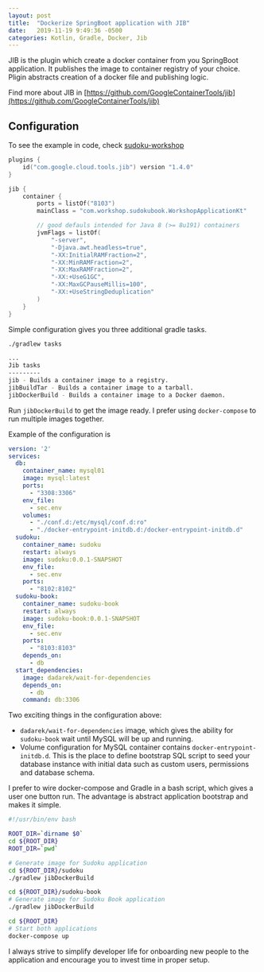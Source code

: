 ```yaml
---
layout: post
title:  "Dockerize SpringBoot application with JIB"
date:   2019-11-19 9:49:36 -0500
categories: Kotlin, Gradle, Docker, Jib
---
```


JIB is the plugin which create a docker container from you SpringBoot application.
It publishes the image to container registry of your choice.
Pligin abstracts creation of a docker file and publishing logic.

Find more about JIB in [https://github.com/GoogleContainerTools/jib](https://github.com/GoogleContainerTools/jib)

## Configuration

To see the example in code, check [sudoku-workshop](https://github.com/PavelSusloparov/sudoku-workshop)

```kotlin
plugins {
    id("com.google.cloud.tools.jib") version "1.4.0"
}

jib {
	container {
		ports = listOf("8103")
		mainClass = "com.workshop.sudokubook.WorkshopApplicationKt"

		// good defauls intended for Java 8 (>= 8u191) containers
		jvmFlags = listOf(
			"-server",
			"-Djava.awt.headless=true",
			"-XX:InitialRAMFraction=2",
			"-XX:MinRAMFraction=2",
			"-XX:MaxRAMFraction=2",
			"-XX:+UseG1GC",
			"-XX:MaxGCPauseMillis=100",
			"-XX:+UseStringDeduplication"
		)
	}
}
```

Simple configuration gives you three additional gradle tasks.
```bash
./gradlew tasks
```

```bash
...
Jib tasks
---------
jib - Builds a container image to a registry.
jibBuildTar - Builds a container image to a tarball.
jibDockerBuild - Builds a container image to a Docker daemon.
```

Run `jibDockerBuild` to get the image ready.
I prefer using `docker-compose` to run multiple images together.

Example of the configuration is

```yaml
version: '2'
services:
  db:
    container_name: mysql01
    image: mysql:latest
    ports:
      - "3308:3306"
    env_file:
      - sec.env
    volumes:
      - "./conf.d:/etc/mysql/conf.d:ro"
      - "./docker-entrypoint-initdb.d:/docker-entrypoint-initdb.d"
  sudoku:
    container_name: sudoku
    restart: always
    image: sudoku:0.0.1-SNAPSHOT
    env_file:
      - sec.env
    ports:
      - "8102:8102"
  sudoku-book:
    container_name: sudoku-book
    restart: always
    image: sudoku-book:0.0.1-SNAPSHOT
    env_file:
      - sec.env
    ports:
      - "8103:8103"
    depends_on:
      - db
  start_dependencies:
    image: dadarek/wait-for-dependencies
    depends_on:
      - db
    command: db:3306
```

Two exciting things in the configuration above:

* `dadarek/wait-for-dependencies` image, which gives the ability for `sudoku-book` wait until
MySQL will be up and running.
* Volume configuration for MySQL container contains `docker-entrypoint-initdb.d`.
This is the place to define bootstrap SQL script to seed your database instance with initial data such as custom users, permissions and database schema.

I prefer to wire docker-compose and Gradle in a bash script, which gives a user one button run.
The advantage is abstract application bootstrap and makes it simple.

```bash
#!/usr/bin/env bash

ROOT_DIR=`dirname $0`
cd ${ROOT_DIR}
ROOT_DIR=`pwd`

# Generate image for Sudoku application
cd ${ROOT_DIR}/sudoku
./gradlew jibDockerBuild

cd ${ROOT_DIR}/sudoku-book
# Generate image for Sudoku Book application
./gradlew jibDockerBuild

cd ${ROOT_DIR}
# Start both applications
docker-compose up
```

I always strive to simplify developer life for onboarding new people to the application and encourage you to invest time in proper setup.
